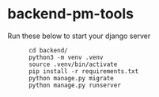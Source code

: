# backend-pm-tools

Run these below to start your django server

          cd backend/
          python3 -m venv .venv
          source .venv/bin/activate
          pip install -r requirements.txt
          python manage.py migrate
          python manage.py runserver
